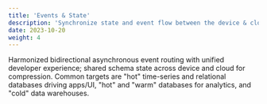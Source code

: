```yaml
---
title: 'Events & State'
description: 'Synchronize state and event flow between the device & cloud.'
date: 2023-10-20
weight: 4
---
```


Harmonized bidirectional asynchronous event routing with unified developer experience; shared schema state across device and cloud for compression.  Common targets are "hot" time-series and relational databases driving apps/UI, "hot" and "warm" databases for analytics, and "cold" data warehouses.
